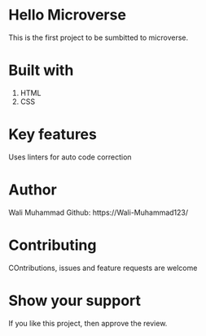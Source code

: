 # Hello Microverse 
This is the first project to be sumbitted to microverse.
# Built with
1) HTML 
2) CSS
# Key features 
Uses linters for auto code correction

# Author
Wali Muhammad
Github: https://Wali-Muhammad123/

# Contributing 
COntributions, issues and feature requests are welcome
 # Show your support 
 If you like this project, then approve the review.
 
